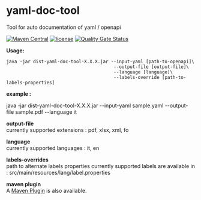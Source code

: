 # yaml-doc-tool

Tool for auto documentation of yaml / openapi

[![Maven Central](https://img.shields.io/maven-central/v/org.fugerit.java/yaml-doc-tool.svg)](https://mvnrepository.com/artifact/org.fugerit.java/yaml-doc-tool)
[![license](https://img.shields.io/badge/License-Apache%20License%202.0-teal.svg)](https://opensource.org/licenses/Apache-2.0)
[![Quality Gate Status](https://sonarcloud.io/api/project_badges/measure?project=fugerit-org_yaml-doc-tool&metric=alert_status)](https://sonarcloud.io/summary/new_code?id=fugerit-org_yaml-doc-tool)

**Usage:**  

```
java -jar dist-yaml-doc-tool-X.X.X.jar --input-yaml [path-to-openapi]\
										--output-file [output-file]\
										--language [language]\
										--labels-override [path-to-labels-properties]
```
										
**example :**  

java -jar dist-yaml-doc-tool-X.X.X.jar --input-yaml sample.yaml --output-file sample.pdf --language it

**output-file**   
currently supported extensions : pdf, xlsx, xml, fo

**language**  
currently supported languages : it, en

**labels-overrides**   
path to alternate labels properties
currently supported labels are available in : src/main/resources/lang/label.properties

**maven plugin**  
A [Maven Plugin](https://github.com/fugerit-org/yaml-doc-maven-plugin) is also available.
